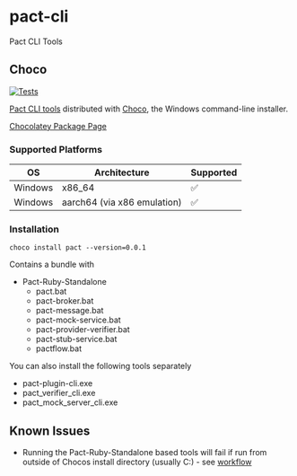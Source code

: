 ﻿# pact-cli

Pact CLI Tools

## Choco

[![Tests](https://github.com/you54f/pact/actions/workflows/ci.yml/badge.svg)](https://github.com/you54f/pact/actions/workflows/ci.yml)

[Pact CLI tools](https://docs.pact.io/implementation_guides/cli) distributed with [Choco](https://chocolatey.org/), the Windows command-line installer.

[Chocolatey Package Page](https://community.chocolatey.org/packages/pact)

### Supported Platforms

| OS           | Architecture | Supported |
| ------- | ------------ | --------- |
| Windows| x86_64       | ✅        |
| Windows | aarch64 (via x86 emulation) |  ✅        |

### Installation

`choco install pact --version=0.0.1`

Contains a bundle with

- Pact-Ruby-Standalone
  - pact.bat
  - pact-broker.bat
  - pact-message.bat
  - pact-mock-service.bat
  - pact-provider-verifier.bat
  - pact-stub-service.bat
  - pactflow.bat

You can also install the following tools separately

- pact-plugin-cli.exe
- pact_verifier_cli.exe
- pact_mock_server_cli.exe

## Known Issues

- Running the Pact-Ruby-Standalone based tools will fail if run from outside of Chocos install directory (usually C:) - see [workflow](https://github.com/YOU54F/choco/blob/013efb54cbef6f37c111b7849293a3f847d9064f/.github/workflows/ci.yml)